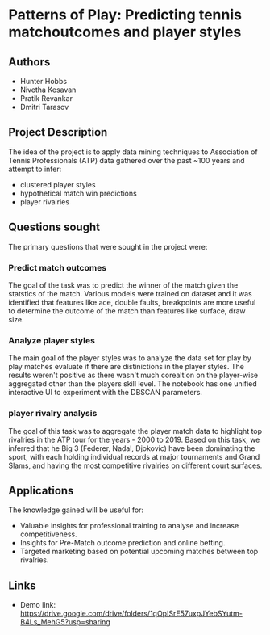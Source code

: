# Patterns of Play: Predicting tennis matchoutcomes and player styles

## Authors
- Hunter Hobbs
- Nivetha Kesavan
- Pratik Revankar
- Dmitri Tarasov

## Project Description
The idea of the project is to apply data mining techniques to Association of Tennis Professionals (ATP) data gathered over the past ~100 years and attempt to infer:
- clustered player styles
- hypothetical match win predictions
- player rivalries

## Questions sought
The primary questions that were sought in the project were:

### Predict match outcomes
The goal of the task was to predict the winner of the match given the statstics of the match. Various models were trained on dataset and it was identified that features like ace, double faults, breakpoints are more useful to determine the outcome of the match than features like surface, draw size.
### Analyze player styles
The main goal of the player styles was to analyze the data set for play by play matches evaluate if there are distinictions in the player styles. The results weren't positive as there wasn't much corealtion on the player-wise aggregated other than the players skill level. The notebook has one unified interactive UI to experiment with the DBSCAN parameters. 
### player rivalry analysis
The goal of this task was to aggregate the player match data to highlight top rivalries in the ATP tour for the years - 2000 to 2019. Based on this task, we inferred that he Big 3 (Federer, Nadal, Djokovic) have been dominating the sport, with each holding individual records at major tournaments and Grand Slams, and having the most competitive rivalries on different court surfaces.
## Applications
The knowledge gained will be useful for:
- Valuable insights for professional training to analyse and increase competitiveness.
- Insights for Pre-Match outcome prediction and online betting.
- Targeted marketing based on potential upcoming matches between top rivalries.

## Links
-  Demo link: https://drive.google.com/drive/folders/1qOpISrE57uxpJYebSYutm-B4Ls_MehG5?usp=sharing 
